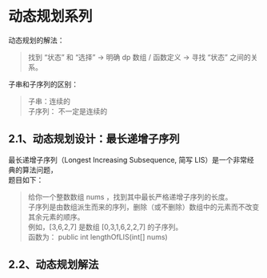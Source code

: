 # 动态规划系列

动态规划的解法：
>找到 “状态” 和 “选择” -> 明确 dp 数组 / 函数定义 -> 寻找 “状态” 之间的关系。

子串和子序列的区别：
> 子串：连续的  
> 子序列： 不一定是连续的

## 2.1、动态规划设计：最长递增子序列
最长递增子序列（Longest Increasing Subsequence, 简写 LIS）是一个非常经典的算法问题，   
题目如下：
> 给你一个整数数组 nums ，找到其中最长严格递增子序列的长度。  
> 子序列是由数组派生而来的序列，删除（或不删除）数组中的元素而不改变其余元素的顺序。  
> 例如，[3,6,2,7] 是数组 [0,3,1,6,2,2,7] 的子序列。  
> 函数为： public int lengthOfLIS(int[] nums)

## 2.2、动态规划解法

    



